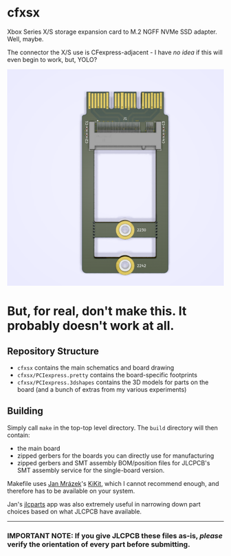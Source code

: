 # cfxsx

Xbox Series X/S storage expansion card to M.2 NGFF NVMe SSD adapter. Well, maybe.

The connector the X/S use is CFexpress-adjacent - I have _no idea_ if this will even begin to work, but, YOLO?

![KiCad raytraced board render](assets/cfxsx-top.png)

# But, for real, don't make this. It probably doesn't work at all.

## Repository Structure
- `cfxsx` contains the main schematics and board drawing
- `cfxsx/PCIexpress.pretty` contains the board-specific footprints
- `cfxsx/PCIexpress.3dshapes` contains the 3D models for parts on the board (and a bunch of extras from my various experiments)

## Building
Simply call `make` in the top-top level directory. The `build` directory will then contain:

- the main board
- zipped gerbers for the boards you can directly use for manufacturing
- zipped gerbers and SMT assembly BOM/position files for JLCPCB's SMT assembly service for the single-board version.

Makefile uses [Jan Mrázek](https://github.com/yaqwsx)'s [KiKit](https://github.com/yaqwsx/KiKit), which I cannot recommend enough, and therefore has to be available on your system.

Jan's [jlcparts](https://yaqwsx.github.io/jlcparts/) app was also extremely useful in narrowing down part choices based on what JLCPCB have available.

-----
### **IMPORTANT NOTE:** If you give JLCPCB these files as-is, *please* verify the orientation of every part before submitting.
